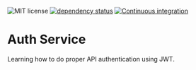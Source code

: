 ![MIT license](https://img.shields.io/github/license/bitbrain-za/auth-service)
[![dependency status](https://deps.rs/repo/github/bitbrain-za/auth-service/status.svg)](https://deps.rs/repo/github/bitbrain-za/auth-service)
[![Continuous integration](https://github.com/bitbrain-za/auth-service/actions/workflows/rust.yml/badge.svg?branch=main)](https://github.com/bitbrain-za/auth-service/actions/workflows/rust.yml)

# Auth Service

Learning how to do proper API authentication using JWT.
